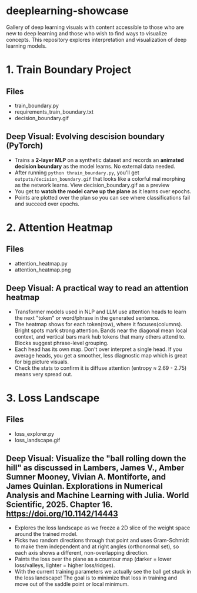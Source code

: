 # deeplearning-showcase
Gallery of deep learning visuals with content accessible to those who are new to deep learning and those who wish to find ways to visualize concepts. This repository explores interpretation and visualization of deep learning models.

# 1. Train Boundary Project
## Files
- train_boundary.py
- requirements_train_boundary.txt
- decision_boundary.gif
## Deep Visual: Evolving descision boundary (PyTorch)
- Trains a **2-layer MLP** on a synthetic dataset and records an **animated decision boundary** as the model learns. No external data needed.
- After running `python thrain_boundary.py`, you'll get `outputs/decision_boundary.gif` that looks like a colorful mal morphing as the network learns. View decision_boundary.gif as a preview
- You get to **watch the model carve up the plane** as it learns over epochs.
- Points are plotted over the plan so you can see where classifications fail and succeed over epochs.

# 2. Attention Heatmap
## Files
- attention_heatmap.py
- attention_heatmap.png
## Deep Visual: A practical way to read an attention heatmap
- Transformer models used in NLP and LLM use attention heads to learn the next "token" or word/phrase in the generated sentence.
- The heatmap shows for each token(row), where it focuses(columns). Bright spots mark strong attention. Bands near the diagonal mean local context, and vertical bars mark hub tokens that many others attend to. Blocks suggest phrase-level grouping.
- Each head has its own map. Don't over interpret a single head. If you average heads, you get a smoother, less diagnostic map which is great for big picture visuals.
- Check the stats to confirm it is diffuse attention (entropy $\approx$ 2.69 - 2.75) means very spread out.

# 3. Loss Landscape
## Files
- loss_explorer.py
- loss_landscape.gif
## Deep Visual: Visualize the "ball rolling down the hill" as discussed in **Lambers, James V., Amber Sumner Mooney, Vivian A. Montiforte, and James Quinlan. Explorations in Numerical Analysis and Machine Learning with Julia. World Scientific, 2025. Chapter 16. https://doi.org/10.1142/14443**
- Explores the loss landscape as we freeze a 2D slice of the weight space around the trained model.
- Picks two random directions through that point and uses Gram-Schmidt to make them independent and at right angles (orthonormal set), so each axis shows a different, non-overlapping direction.
- Paints the loss over the plane as a countour map (darker = lower loss/valleys, lighter = higher loss/ridges).
- With the current training parameters we actually see the ball get stuck in the loss landscape! The goal is to minimize that loss in training and move out of the saddle point or local minimum. 
